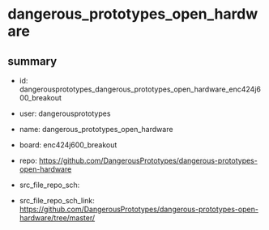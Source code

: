 # dangerous_prototypes_open_hardware
 
## summary 
* id: dangerousprototypes_dangerous_prototypes_open_hardware_enc424j600_breakout
* user: dangerousprototypes
* name: dangerous_prototypes_open_hardware
* board: enc424j600_breakout
* repo: https://github.com/DangerousPrototypes/dangerous-prototypes-open-hardware



* src_file_repo_sch: 
* src_file_repo_sch_link: https://github.com/DangerousPrototypes/dangerous-prototypes-open-hardware/tree/master/






